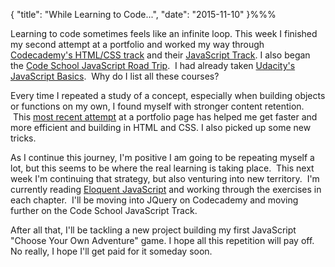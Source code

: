 { "title": "While Learning to Code...", "date": "2015-11-10" }%%%

Learning to code sometimes feels like an infinite loop. This week I finished my second attempt at a portfolio and worked my way through <a rel="noopener" href="https://www.codecademy.com/en/learn/web" target="_blank">Codecademy's HTML/CSS track</a> and their <a rel="noopener" href="https://www.codecademy.com/en/learn/javascript" target="_blank">JavaScript Track</a>. I also began the <a rel="noopener" href="https://www.codeschool.com/paths/javascript" target="_blank">Code School JavaScript Road Trip</a>.  I had already taken <a rel="noopener" href="https://www.udacity.com/course/javascript-basics--ud804" target="_blank">Udacity's JavaScript Basics</a>.  Why do I list all these courses?

Every time I repeated a study of a concept, especially when building objects or functions on my own, I found myself with stronger content retention.  This <a rel="noopener" href="http://rdbruhn.github.io/" target="_blank">most recent attempt</a> at a portfolio page has helped me get faster and more efficient and building in HTML and CSS. I also picked up some new tricks.

As I continue this journey, I'm positive I am going to be repeating myself a lot, but this seems to be where the real learning is taking place.  This next week I'm continuing that strategy, but also venturing into new territory.  I'm currently reading <a rel="noopener" href="http://eloquentjavascript.net/" target="_blank">Eloquent JavaScript</a> and working through the exercises in each chapter.  I'll be moving into JQuery on Codecademy and moving further on the Code School JavaScript Track.

After all that, I'll be tackling a new project building my first JavaScript "Choose Your Own Adventure" game. I hope all this repetition will pay off. No really, I hope I'll get paid for it someday soon.

